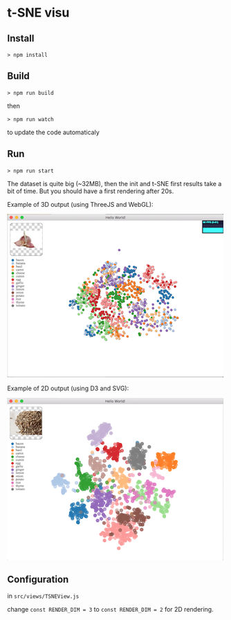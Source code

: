 t-SNE visu
==========


Install
-------

```
> npm install
```

Build
-----

```
> npm run build
```

then

```
> npm run watch
```

to update the code automaticaly

Run
-----

```
> npm run start
```

The dataset is quite big (~32MB), then the init and t-SNE first results take a bit of time.
But you should have a first rendering after 20s.

Example of 3D output (using ThreeJS and WebGL):

![3D output](docs/visu3d.png)


Example of 2D output (using D3 and SVG):

![2D output](docs/visu2d.png)


Configuration
---------------

in `src/views/TSNEView.js`

change `const RENDER_DIM = 3` to `const RENDER_DIM = 2` for 2D rendering.
